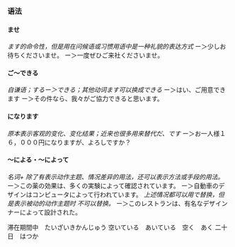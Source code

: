 ### 语法
#### ませ
*ます的命令性，但是用在问候语或习惯用语中是一种礼貌的表达方式*
ー＞少しお待ちくださいませ。
ー＞一度ぜひご来社くださいませ。
#### ご～できる
*自谦语；するー＞できる；其他动词ます可以换成できる*
ー＞はい、ご用意できます
ー＞その件なら、我々がご協力できると思います。
#### になります
*原本表示客观的变化、变化结果；近来也很多用来替代だ、です*
ー＞お一人様１６，０００円になりますが、よろしですか？
#### ～による・～によって
*名词+ 除了有表示动作主题、情况差异的用法，还可以表示方法或手段的用法。*
ー＞この薬の効果は、多くの実験によって確認されています。
ー＞自動車のデザインはコンピュータによって行われています。
*上述情况都可以用で替换，但是表示被动的动作主题时 不可以替换。*
ー＞このレストランは、有名なデザインナーによって設計された。

滞在期間中　たいざいきかんじゅう
空いている　あいている　空く　あく
二十日　はつか